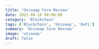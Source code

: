```yaml
---
title: 'Uniswap Core Review'
date: 2022-04-18 00:00:00
category: 'Blockchain'
tags: ['Blockchain', 'Uniswap', 'DeFi']
summary: 'Uniswap Core Review'
image: 'uniswap'
draft: false
---
```

